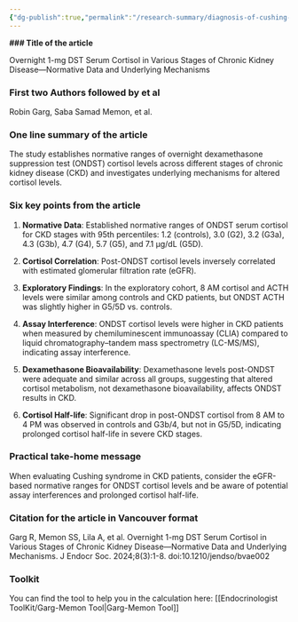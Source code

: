 ```yaml
---
{"dg-publish":true,"permalink":"/research-summary/diagnosis-of-cushing-syndrome-in-patients-with-chronic-kidney-disease/"}
---
```




**### Title of the article**

Overnight 1-mg DST Serum Cortisol in Various Stages of Chronic Kidney Disease—Normative Data and Underlying Mechanisms

  

### First two Authors followed by et al

Robin Garg, Saba Samad Memon, et al.

  

### One line summary of the article

The study establishes normative ranges of overnight dexamethasone suppression test (ONDST) cortisol levels across different stages of chronic kidney disease (CKD) and investigates underlying mechanisms for altered cortisol levels.

  

### Six key points from the article

1. **Normative Data**: Established normative ranges of ONDST serum cortisol for CKD stages with 95th percentiles: 1.2 (controls), 3.0 (G2), 3.2 (G3a), 4.3 (G3b), 4.7 (G4), 5.7 (G5), and 7.1 µg/dL (G5D).

2. **Cortisol Correlation**: Post-ONDST cortisol levels inversely correlated with estimated glomerular filtration rate (eGFR).

3. **Exploratory Findings**: In the exploratory cohort, 8 AM cortisol and ACTH levels were similar among controls and CKD patients, but ONDST ACTH was slightly higher in G5/5D vs. controls.

4. **Assay Interference**: ONDST cortisol levels were higher in CKD patients when measured by chemiluminescent immunoassay (CLIA) compared to liquid chromatography–tandem mass spectrometry (LC-MS/MS), indicating assay interference.

5. **Dexamethasone Bioavailability**: Dexamethasone levels post-ONDST were adequate and similar across all groups, suggesting that altered cortisol metabolism, not dexamethasone bioavailability, affects ONDST results in CKD.

6. **Cortisol Half-life**: Significant drop in post-ONDST cortisol from 8 AM to 4 PM was observed in controls and G3b/4, but not in G5/5D, indicating prolonged cortisol half-life in severe CKD stages.

  

### Practical take-home message

When evaluating Cushing syndrome in CKD patients, consider the eGFR-based normative ranges for ONDST cortisol levels and be aware of potential assay interferences and prolonged cortisol half-life.

  

### Citation for the article in Vancouver format

Garg R, Memon SS, Lila A, et al. Overnight 1-mg DST Serum Cortisol in Various Stages of Chronic Kidney Disease—Normative Data and Underlying Mechanisms. J Endocr Soc. 2024;8(3):1-8. doi:10.1210/jendso/bvae002


### Toolkit

You can find the tool to help you in the calculation here: [[Endocrinologist ToolKit/Garg-Memon Tool\|Garg-Memon Tool]]